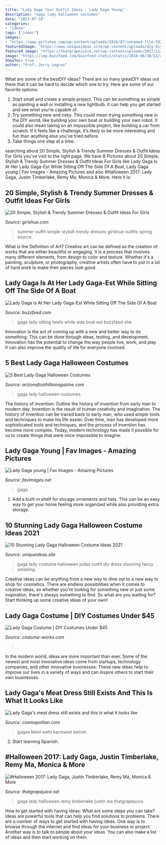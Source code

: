 ```yaml
---
title: "Lady Gaga Tour Outfit Ideas - Lady Gaga Young"
description: "Gaga lady halloween costumes"
date: "2023-07-10"
categories:
- "ideas"
tags: ["ideas"]
images:
- "https://www.girlshue.com/wp-content/uploads/2016/07/unnamed-file-3425.jpg"
featuredImage: "https://www.uniqueideas.site/wp-content/uploads/diy-diy-lady-gaga-judas-outfit-fancy-dress-halloween-costume.jpg"
featured_image: "https://thatgrapejuice.net/wp-content/uploads/2017/11/lady-gaga-halloween-2017-thatgrapejuice.jpg"
image: "https://img.buzzfeed.com/buzzfeed-static/static/2018-08/30/13/asset/buzzfeed-prod-web-02/sub-buzz-23624-1535649890-1.jpg"
ShowToc: true
author: "Prof. Jerry Legros"
---
```



What are some of the bestDIY ideas?
There are so many greatDIY ideas out there that it can be hard to decide which one to try. Here are some of our favorite options: 
1) Start small and create a simple project. This can be something as simple as painting a wall or installing a new lightbulb. It can help you get started and see what you’re capable of. 
2) Try something new and risky. This could mean trying something new in the DIY world, like building your own boat or building your own robot. It could also mean taking on an impossible project, like building a car from scratch. If it feels like a challenge, it’s likely to be more interesting and fun than anything else you’ve tried before. 
3) Take things one step at a time.

	

		
searching about 20 Simple, Stylish &amp; Trendy Summer Dresses &amp; Outfit Ideas For Girls you've visit to the right page. We have 8 Pictures about 20 Simple, Stylish &amp; Trendy Summer Dresses &amp; Outfit Ideas For Girls like Lady Gaga Is At Her Lady Gaga-Est While Sitting Off The Side Of A Boat, Lady Gaga young | Fav Images - Amazing Pictures and also #Halloween 2017: Lady Gaga, Justin Timberlake, Remy Ma, Monica &amp; More. Here it is:
		
    
## 20 Simple, Stylish &amp; Trendy Summer Dresses &amp; Outfit Ideas For Girls

<img loading=lazy src="https://www.girlshue.com/wp-content/uploads/2016/07/unnamed-file-3425.jpg" onerror="this.onerror=null;this.src='https://tse4.mm.bing.net/th?id=OIP.9un_ROt_vNOwDjE6Jfw_4wHaLH&amp;pid=15.1';" alt="20 Simple, Stylish &amp; Trendy Summer Dresses &amp; Outfit Ideas For Girls">

_Source: girlshue.com_

>summer outfit simple stylish trendy dresses girlshue outfits spring source. 

	

What is the Definition of Art?
Creative art can be defined as the creation of works that are either beautiful or engaging. It is a process that involves many different elements, from design to color and texture. Whether it's a painting, sculpture, or photography, creative artists often have to put in a lot of hard work to make their pieces look good.

    
## Lady Gaga Is At Her Lady Gaga-Est While Sitting Off The Side Of A Boat

<img loading=lazy src="https://img.buzzfeed.com/buzzfeed-static/static/2018-08/30/13/asset/buzzfeed-prod-web-02/sub-buzz-23624-1535649890-1.jpg" onerror="this.onerror=null;this.src='https://tse4.mm.bing.net/th?id=OIP.TgBPDwxnUzHaKaBpxLKTZgHaLH&amp;pid=15.1';" alt="Lady Gaga Is At Her Lady Gaga-Est While Sitting Off The Side Of A Boat">

_Source: buzzfeed.com_

>gaga lady sitting heels while side boat est buzzfeed she. 

	

Innovation is the act of coming up with a new and better way to do something. This can be done through ideas, testing, and development. Innovation has the potential to change the way people live, work, and play. It can also improve the quality of life for everyone involved.

    
## 5 Best Lady Gaga Halloween Costumes

<img loading=lazy src="http://www.arizonafoothillsmagazine.com/afm-style-files/wp-content/uploads/rubbergaga.jpg" onerror="this.onerror=null;this.src='https://tse1.mm.bing.net/th?id=OIP.DUhnSm_vezwNl35lDop3tAAAAA&amp;pid=15.1';" alt="5 Best Lady Gaga Halloween Costumes">

_Source: arizonafoothillsmagazine.com_

>gaga lady halloween costumes. 

	

The history of invention: Outline the history of invention from early man to modern day.
Invention is the result of human creativity and imagination. The history of invention can be traced back to early man, who used simple tools and techniques to make his life easier. Over time, man has developed more sophisticated tools and techniques, and the process of invention has become more complex. Today, modern technology has made it possible for us to create things that were once impossible to imagine.

    
## Lady Gaga Young | Fav Images - Amazing Pictures

<img loading=lazy src="http://favimages.net/wp-content/uploads/2014/05/lady-gaga-young-4.jpg" onerror="this.onerror=null;this.src='https://tse2.mm.bing.net/th?id=OIP.ncKgsAiBV3lnxPFtEX28dAAAAA&amp;pid=15.1';" alt="Lady Gaga young | Fav Images - Amazing Pictures">

_Source: favimages.net_

>gaga. 

	

1. Add a built-in shelf for storage ornaments and hats. This can be an easy way to get your home feeling more organized while also providing extra storage.

    
## 10 Stunning Lady Gaga Halloween Costume Ideas 2021

<img loading=lazy src="https://www.uniqueideas.site/wp-content/uploads/diy-diy-lady-gaga-judas-outfit-fancy-dress-halloween-costume.jpg" onerror="this.onerror=null;this.src='https://tse4.mm.bing.net/th?id=OIP.lo_cdlaVKc70uvX-xIaVtgHaEK&amp;pid=15.1';" alt="10 Stunning Lady Gaga Halloween Costume Ideas 2021">

_Source: uniqueideas.site_

>gaga lady costume halloween judas outfit diy dress stunning fancy amazing. 

	

Creative ideas can be anything from a new way to dine out to a new way to shop for cosmetics. There are endless possibilities when it comes to creative ideas, so whether you're looking for something new or just some inspiration, there's always something to find. So what are you waiting for? Start thinking up some creative ideas of your own!

    
## Lady Gaga Costume | DIY Costumes Under $45

<img loading=lazy src="https://photos.costume-works.com/full/lady_gaga5.jpg" onerror="this.onerror=null;this.src='https://tse4.mm.bing.net/th?id=OIP.J3bA0wvuB9VUNWnUqG_j-AHaMK&amp;pid=15.1';" alt="Lady Gaga Costume | DIY Costumes Under $45">

_Source: costume-works.com_

>. 

	

In the modern world, ideas are more important than ever. Some of the newest and most innovative ideas come from startups, technology companies, and other innovative businesses. These new ideas help to improve our lives in a variety of ways and can inspire others to start their own businesses.

    
## Lady Gaga&#039;s Meat Dress Still Exists And This Is What It Looks Like

<img loading=lazy src="https://hips.hearstapps.com/cosmouk.cdnds.net/15/36/2048x3824/gallery-1441287593-gettyimages-151462146.jpg?resize=480:*" onerror="this.onerror=null;this.src='https://tse2.mm.bing.net/th?id=OIP.rX8rnEVJF-SOJhQH_Cg4aQHaN0&amp;pid=15.1';" alt="Lady Gaga&#039;s meat dress still exists and this is what it looks like">

_Source: cosmopolitan.com_

>gagas kleid sieht karrewiet ketnet. 

	

2) Start learning Spanish.

    
## #Halloween 2017: Lady Gaga, Justin Timberlake, Remy Ma, Monica &amp; More

<img loading=lazy src="https://thatgrapejuice.net/wp-content/uploads/2017/11/lady-gaga-halloween-2017-thatgrapejuice.jpg" onerror="this.onerror=null;this.src='https://tse1.mm.bing.net/th?id=OIP.VgedgY5ilZAdI5S_8v4IxwHaJ9&amp;pid=15.1';" alt="#Halloween 2017: Lady Gaga, Justin Timberlake, Remy Ma, Monica &amp; More">

_Source: thatgrapejuice.net_

>gaga lady halloween remy timberlake justin ma thatgrapejuice. 

	

How to get started with having ideas: What are some steps you can take?
Ideas are powerful tools that can help you find solutions to problems. There are a number of ways to get started with having ideas. One way is to browse through the internet and find ideas for your business or project. Another way is to talk to people about your ideas. You can also make a list of ideas and then start working on them.

